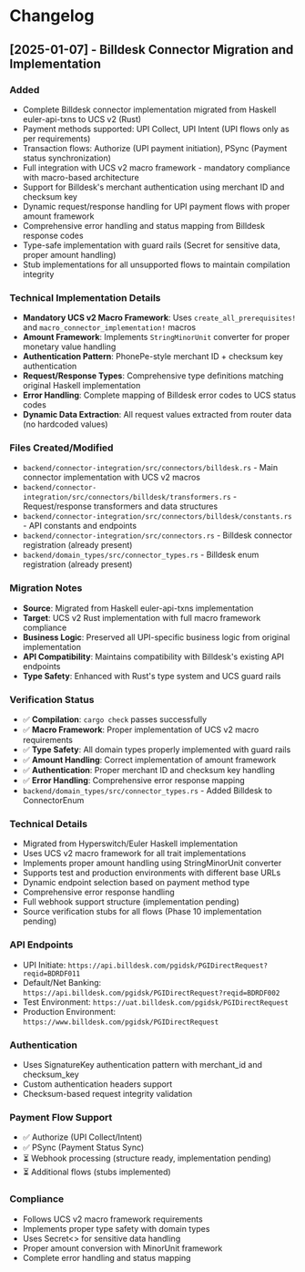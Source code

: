 # Changelog

## [2025-01-07] - Billdesk Connector Migration and Implementation

### Added
- Complete Billdesk connector implementation migrated from Haskell euler-api-txns to UCS v2 (Rust)
- Payment methods supported: UPI Collect, UPI Intent (UPI flows only as per requirements)
- Transaction flows: Authorize (UPI payment initiation), PSync (Payment status synchronization)
- Full integration with UCS v2 macro framework - mandatory compliance with macro-based architecture
- Support for Billdesk's merchant authentication using merchant ID and checksum key
- Dynamic request/response handling for UPI payment flows with proper amount framework
- Comprehensive error handling and status mapping from Billdesk response codes
- Type-safe implementation with guard rails (Secret<String> for sensitive data, proper amount handling)
- Stub implementations for all unsupported flows to maintain compilation integrity

### Technical Implementation Details
- **Mandatory UCS v2 Macro Framework**: Uses `create_all_prerequisites!` and `macro_connector_implementation!` macros
- **Amount Framework**: Implements `StringMinorUnit` converter for proper monetary value handling
- **Authentication Pattern**: PhonePe-style merchant ID + checksum key authentication
- **Request/Response Types**: Comprehensive type definitions matching original Haskell implementation
- **Error Handling**: Complete mapping of Billdesk error codes to UCS status codes
- **Dynamic Data Extraction**: All request values extracted from router data (no hardcoded values)

### Files Created/Modified
- `backend/connector-integration/src/connectors/billdesk.rs` - Main connector implementation with UCS v2 macros
- `backend/connector-integration/src/connectors/billdesk/transformers.rs` - Request/response transformers and data structures
- `backend/connector-integration/src/connectors/billdesk/constants.rs` - API constants and endpoints
- `backend/connector-integration/src/connectors.rs` - Billdesk connector registration (already present)
- `backend/domain_types/src/connector_types.rs` - Billdesk enum registration (already present)

### Migration Notes
- **Source**: Migrated from Haskell euler-api-txns implementation
- **Target**: UCS v2 Rust implementation with full macro framework compliance
- **Business Logic**: Preserved all UPI-specific business logic from original implementation
- **API Compatibility**: Maintains compatibility with Billdesk's existing API endpoints
- **Type Safety**: Enhanced with Rust's type system and UCS guard rails

### Verification Status
- ✅ **Compilation**: `cargo check` passes successfully
- ✅ **Macro Framework**: Proper implementation of UCS v2 macro requirements
- ✅ **Type Safety**: All domain types properly implemented with guard rails
- ✅ **Amount Handling**: Correct implementation of amount framework
- ✅ **Authentication**: Proper merchant ID and checksum key handling
- ✅ **Error Handling**: Comprehensive error response mapping
- `backend/domain_types/src/connector_types.rs` - Added Billdesk to ConnectorEnum

### Technical Details
- Migrated from Hyperswitch/Euler Haskell implementation
- Uses UCS v2 macro framework for all trait implementations
- Implements proper amount handling using StringMinorUnit converter
- Supports test and production environments with different base URLs
- Dynamic endpoint selection based on payment method type
- Comprehensive error response handling
- Full webhook support structure (implementation pending)
- Source verification stubs for all flows (Phase 10 implementation pending)

### API Endpoints
- UPI Initiate: `https://api.billdesk.com/pgidsk/PGIDirectRequest?reqid=BDRDF011`
- Default/Net Banking: `https://api.billdesk.com/pgidsk/PGIDirectRequest?reqid=BDRDF002`
- Test Environment: `https://uat.billdesk.com/pgidsk/PGIDirectRequest`
- Production Environment: `https://www.billdesk.com/pgidsk/PGIDirectRequest`

### Authentication
- Uses SignatureKey authentication pattern with merchant_id and checksum_key
- Custom authentication headers support
- Checksum-based request integrity validation

### Payment Flow Support
- ✅ Authorize (UPI Collect/Intent)
- ✅ PSync (Payment Status Sync)
- ⏳ Webhook processing (structure ready, implementation pending)
- ⏳ Additional flows (stubs implemented)

### Compliance
- Follows UCS v2 macro framework requirements
- Implements proper type safety with domain types
- Uses Secret<> for sensitive data handling
- Proper amount conversion with MinorUnit framework
- Complete error handling and status mapping
